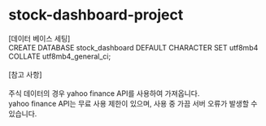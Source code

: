 # stock-dashboard-project

[데이터 베이스 세팅]\
CREATE DATABASE stock_dashboard DEFAULT CHARACTER SET utf8mb4 COLLATE utf8mb4_general_ci;\
\
[참고 사항]\
\
주식 데이터의 경우 yahoo finance API를 사용하여 가져옵니다.\
yahoo finance API는 무료 사용 제한이 있으며, 사용 중 가끔 서버 오류가 발생할 수 있습니다.
